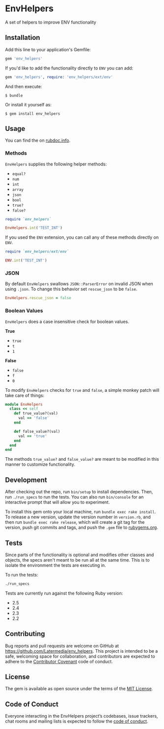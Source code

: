 # EnvHelpers

A set of helpers to improve ENV functionality

## Installation

Add this line to your application's Gemfile:

```ruby
gem 'env_helpers'
```

If you'd like to add the functionality directly to `ENV` you can add:

```ruby
gem 'env_helpers', require: 'env_helpers/ext/env'
```

And then execute:

    $ bundle

Or install it yourself as:

    $ gem install env_helpers

## Usage

You can find the on [rubdoc.info](https://www.rubydoc.info/github/Latermedia/env_helpers/master).

### Methods

`EnvHelpers` supplies the following helper methods:

-   `equal?`
-   `num`
-   `int`
-   `array`
-   `json`
-   `bool`
-   `true?`
-   `false?`

```ruby
require `env_helpers`

EnvHelpers.int('TEST_INT')
```

If you used the `ENV` extension, you can call any of these methods directly on `ENV`.

```ruby
require `env_helpers/ext/env`

ENV.int('TEST_INT')
```

### JSON

By default `EnvHelpers` swallows `JSON::ParserError` on invalid JSON when using `.json`. To change this behavior set `rescue_json` to be `false`.

```ruby
EnvHelpers.rescue_json = false
```

### Boolean Values

`EnvHelpers` does a case insensitive check for boolean values.

**True**

-   `true`
-   `t`
-   `1`

**False**

-   `false`
-   `f`
-   `0`

To modify `EnvHelpers` checks for `true` and `false`, a simple monkey patch will take care of things:

```ruby
module EnvHelpers
  class << self
    def true_value?(val)
      val == 'false'
    end

    def false_value?(val)
      val == 'true'
    end
  end
end
```

The methods `true_value?` and `false_value?` are meant to be modified in this manner to customize functionality.

## Development

After checking out the repo, run `bin/setup` to install dependencies. Then, run `./run_specs` to run the tests. You can also run `bin/console` for an interactive prompt that will allow you to experiment.

To install this gem onto your local machine, run `bundle exec rake install`. To release a new version, update the version number in `version.rb`, and then run `bundle exec rake release`, which will create a git tag for the version, push git commits and tags, and push the `.gem` file to [rubygems.org](https://rubygems.org).

## Tests

Since parts of the functionality is optional and modifies other classes and objects, the specs aren't meant to be run all at the same time. This is to isolate the environment the tests are executing in.

To run the tests:

```bash
./run_specs
```

Tests are currently run against the following Ruby version:
- 2.5
- 2.4
- 2.3
- 2.2

## Contributing

Bug reports and pull requests are welcome on GitHub at https://github.com/Latermedia/env_helpers. This project is intended to be a safe, welcoming space for collaboration, and contributors are expected to adhere to the [Contributor Covenant](http://contributor-covenant.org) code of conduct.

## License

The gem is available as open source under the terms of the [MIT License](https://opensource.org/licenses/MIT).

## Code of Conduct

Everyone interacting in the EnvHelpers project’s codebases, issue trackers, chat rooms and mailing lists is expected to follow the [code of conduct](https://github.com/Latermedia/env_helpers/blob/master/CODE_OF_CONDUCT.md).
